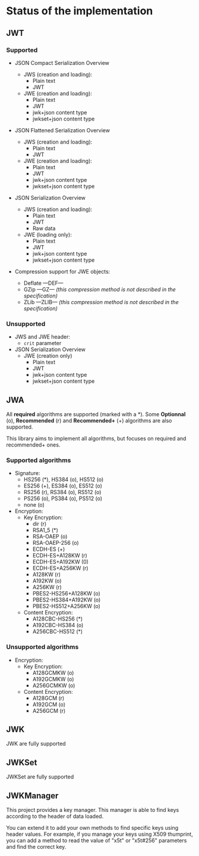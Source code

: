 # Status of the implementation #

## JWT ##

### Supported ###

* JSON Compact Serialization Overview
    * JWS (creation and loading):
        * Plain text
        * JWT
    * JWE (creation and loading):
        * Plain text
        * JWT
        * jwk+json content type
        * jwkset+json content type
* JSON Flattened Serialization Overview
    * JWS (creation and loading):
        * Plain text
        * JWT
    * JWE (creation and loading):
        * Plain text
        * JWT
        * jwk+json content type
        * jwkset+json content type
* JSON Serialization Overview
    * JWS (creation and loading):
        * Plain text
        * JWT
        * Raw data
    * JWE (loading only):
        * Plain text
        * JWT
        * jwk+json content type
        * jwkset+json content type

* Compression support for JWE objects:
    * Deflate —DEF—
    * GZip —GZ— *(this compression method is not described in the specification)*
    * ZLib —ZLIB— *(this compression method is not described in the specification)*

### Unsupported ###

* JWS and JWE header:
    * `crit` parameter
* JSON Serialization Overview
    * JWE (creation only)
        * Plain text
        * JWT
        * jwk+json content type
        * jwkset+json content type

## JWA ##

All **required** algorithms are supported (marked with a *).
Some **Optionnal** (o), **Recommended** (r) and **Recommended+** (+) algorithms are also supported.

This library aims to implement all algorithms, but focuses on required and recommended+ ones.

### Supported algorithms ###

* Signature:
    * HS256 (*), HS384 (o), HS512 (o)
    * ES256 (+), ES384 (o), ES512 (o)
    * RS256 (r), RS384 (o), RS512 (o)
    * PS256 (o), PS384 (o), PS512 (o)
    * none (o)
* Encryption:
    * Key Encryption:
        * dir (r)
        * RSA1_5 (*)
        * RSA-OAEP (o)
        * RSA-OAEP-256 (o)
        * ECDH-ES (+)
        * ECDH-ES+A128KW (r)
        * ECDH-ES+A192KW (0)
        * ECDH-ES+A256KW (r)
        * A128KW (r)
        * A192KW (o)
        * A256KW (r)
        * PBES2-HS256+A128KW (o)
        * PBES2-HS384+A192KW (o)
        * PBES2-HS512+A256KW (o)
    * Content Encryption:
        * A128CBC-HS256 (*)
        * A192CBC-HS384 (o)
        * A256CBC-HS512 (*)

### Unsupported algorithms ###

* Encryption:
    * Key Encryption:
        * A128GCMKW (o)
        * A192GCMKW (o)
        * A256GCMKW (o)
    * Content Encryption:
        * A128GCM (r)
        * A192GCM (o)
        * A256GCM (r)

## JWK ##

JWK are fully supported

## JWKSet ##

JWKSet are fully supported

## JWKManager ##

This project provides a key manager. This manager is able to find keys according to the header of data loaded.

You can extend it to add your own methods to find specific keys using header values. For example, if you manage your keys using X509 thumprint, you can add a method to read the value of "x5t" or "x5t#256" parameters and find the correct key.
